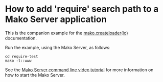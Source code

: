 # How to add 'require' search path to a Mako Server application

This is the companion example for the [mako.createloader(io)](https://realtimelogic.com/ba/doc/?url=Mako.html#mako_createloader) documentation.

Run the example, using the Mako Server, as follows:

```
cd require-test
mako -l::www
```

See the [Mako Server command line video tutorial](https://youtu.be/vwQ52ZC5RRg) for more information on how to start the Mako Server.

